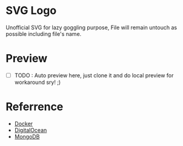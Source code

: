 # SVG Logo
Unofficial SVG for lazy goggling purpose, File will remain untouch as possible including file's name.

# Preview
- [ ] TODO : Auto preview here, just clone it and do local preview for workaround sry! ;)

# Referrence
- [Docker](https://www.docker.com/brand-guidelines)
- [DigitalOcean](https://www.digitalocean.com/company/logos-and-badges/)
- [MongoDB](https://www.mongodb.com/brand-resources)